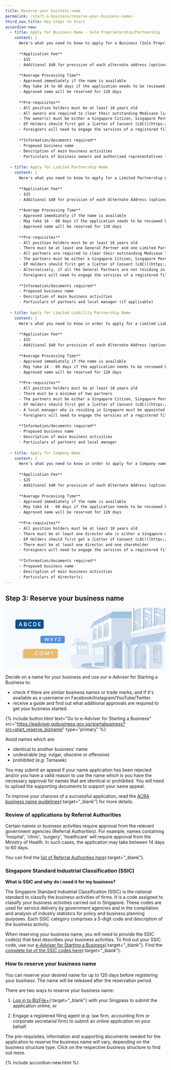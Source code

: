 ```yaml
---
title: Reserve your business name
permalink: /start-a-business/reserve-your-business-name/
third_nav_title: Key Steps to Start
accordion-new:
  - title: Apply for Business Name - Sole Proprietorship/Partnership
    content: |
      Here's what you need to know to apply for a Business (Sole Proprietorship/Partnership) name.

      **Application Fee**
      - $15
      - Additional $40 for provision of each alternate address (optional)

      **Average Processing Time**
      - Approved immediately if the name is available
      - May take 14 to 60 days if the application needs to be reviewed by Referral Authorities
      - Approved name will be reserved for 120 days

      **Pre-requisites**
      - All position holders must be at least 18 years old
      - All owners are required to clear their outstanding Medisave liabilities with CPF Board
      - The owner(s) must be either a Singapore Citizen, Singapore Permanent Resident or an EntrePass Holder or Employment Pass (EP) Holder
      - EP Holders should first get a [Letter of Consent (LOC)](https://www.mom.gov.sg/passes-and-permits/employment-pass/taking-up-secondary-directorship){:target="_blank"} from the Ministry of Manpower
      - Foreigners will need to engage the services of a registered filing agent (e.g. a law firm, accounting firm or corporate secretarial firm) to submit the online application on their behalf

      **Information/documents required**
      - Proposed business name
      - Description of main business activities
      - Particulars of business owners and authorised representatives (if applicable)

  - title: Apply for Limited Partnership Name
    content: |
      Here's what you need to know to apply for a Limited Partnership name.

      **Application Fee**
      - $15
      - Additional $40 for provision of each Alternate Address (optional)

      **Average Processing Time**
      - Approved immediately if the name is available
      - May take 14 - 60 days if the application needs to be reviewed by Referral Authorities
      - Approved name will be reserved for 120 days

      **Pre-requisites**
      - All position holders must be at least 18 years old
      - There must be at least one General Partner and one Limited Partner
      - All partners are required to clear their outstanding Medisave liabilities with CPF Board
      - The partners must be either a Singapore Citizen, Singapore Permanent Resident or an EntrePass or Employment Pass (EP) Holder
      - EP Holders should first get a [Letter of Consent (LOC)](https://www.mom.gov.sg/passes-and-permits/employment-pass/taking-up-secondary-directorship){:target="_blank"} from the Ministry of Manpower
      - Alternatively, if all the General Partners are not residing in Singapore, a local manager must be appointed
      - Foreigners will need to engage the services of a registered filing agent (e.g. a law firm, accounting firm or corporate secretarial firm) to submit the online application on their behalf

      **Information/documents required**
      - Proposed business name
      - Description of main business activities
      - Particulars of partners and local manager (if applicable)

  - title: Apply for Limited Liability Partnership Name
    content: |
      Here's what you need to know in order to apply for a Limited Liability Partnership (LLP) name.

      **Application Fee**
      - $15
      - Additional $40 for provision of each Alternate Address (optional)

      **Average Processing Time**
      - Approved immediately if the name is available
      - May take 14 - 60 days if the application needs to be reviewed by Referral Authorities
      - Approved name will be reserved for 120 days

      **Pre-requisites**
      - All position holders must be at least 18 years old
      - There must be a minimum of two partners
      - The partners must be either a Singapore Citizen, Singapore Permanent Resident or an EntrePass or Employment Pass (EP) Holder
      - EP Holders should first get a [Letter of Consent (LOC)](https://www.mom.gov.sg/passes-and-permits/employment-pass/taking-up-secondary-directorship){:target="_blank"} from the Ministry of Manpower
      - A local manager who is residing in Singapore must be appointed
      - Foreigners will need to engage the services of a registered filing agent (e.g. a law firm, accounting firm or corporate secretarial firm) to submit the online application on their behalf

      **Information/documents required**
      - Proposed business name
      - Description of main business activities
      - Particulars of partners and local manager
     
  - title: Apply for Company Name
    content: |
      Here's what you need to know in order to apply for a Company name.

      **Application Fee**
      - $15
      - Additional $40 for provision of each Alternate Address (optional)

      **Average Processing Time**
      - Approved immediately if the name is available
      - May take 14 - 60 days if the application needs to be reviewed by Referral Authorities
      - Approved name will be reserved for 120 days

      **Pre-requisites**
      - All position holders must be at least 18 years old
      - There must be at least one director who is either a Singapore Citizen, Singapore Permanent Resident or an EntrePass or Employment Pass (EP) Holder
      - EP Holders should first get a [Letter of Consent (LOC)](https://www.mom.gov.sg/passes-and-permits/employment-pass/taking-up-secondary-directorship){:target="_blank"} from the Ministry of Manpower
      - There must be at least one director and one shareholder
      - Foreigners will need to engage the services of a registered filing agent (e.g. a law firm, accounting firm or corporate secretarial firm) to submit the online application on their behalf

      **Information/documents required**
      - Proposed business name
      - Description of main business activities
      - Particulars of director(s)
---
```


## Step 3: Reserve your business name

![Reserve Biz Name](/images/start/StartSJ_ReserveName.jpg)

Decide on a name for your business and use our e-Adviser for Starting a Business to:

- check if there are similar business names or trade marks, and if it's available as a username on Facebook/Instagram/YouTube/Twitter.
- receive a guide and find out what additional approvals are required to get your business started.

{% include button.html text="Go to e-Adviser for Starting a Business" src="https://eadviser.gobusiness.gov.sg/startabusiness?src=start_reserve_bizname" type="primary" %}

Avoid names which are:

- identical to another business' name
- undesirable (eg: vulgar, obscene or offensive)
- prohibited (e.g: Temasek)

You may submit an appeal if your name application has been rejected and/or you have a valid reason to use the name which is you have the necessary approval for names that are identical or prohibited. You will need to upload the supporting documents to support your name appeal.

To improve your chances of a successful application, read the [ACRA business name guidelines](https://www.acra.gov.sg/docs/default-source/default-document-library/how-to-guides/lodging-complaints/acra's-policy-statement-on-the-treatment-of-business-names-and-name-complaints.pdf){:target="_blank"} for more details.

### Review of applications by Referral Authorities

Certain names or business activities require approval from the relevant government agencies (Referral Authorities). For example, names containing 'hospital', 'clinic', 'surgery', 'healthcare' will require approval from the Ministry of Health. In such cases, the application may take between 14 days to 60 days.

You can find the [list of Referral Authorities here](https://www.acra.gov.sg/how-to-guides/before-you-start/referral-authorities){:target="_blank"}.

### Singapore Standard Industrial Classification (SSIC)

**What is SSIC and why do i need it for my business?**

The Singapore Standard Industrial Classification (SSIC) is the national standard to classify the business activities of firms. It is a code assigned to classify your business activities carried out in Singapore. These codes are used for service delivery by government agencies and in the compilation and analysis of industry statistics for policy and business planning purposes. Each SSIC category comprises a 5-digit code and description of the business activity.

When reserving your business name, you will need to provide the SSIC code(s) that best describes your business activities. To find out your SSIC code, use our [e-Adviser for Starting a Business](https://eadviser.gobusiness.gov.sg/startabusiness?src=startbiz_reservename){:target="_blank"}. Find the [complete list of the SSIC codes here](https://www.singstat.gov.sg/-/media/files/standards_and_classifications/industrial_classification/ssic2015report-v2018a.pdf){:target="_blank"}.

### How to reserve your business name

You can reserve your desired name for up to 120 days before registering your business. The name will be released after the reservation period.

There are two ways to reserve your business name:

1. [Log in to BizFile+](https://www.bizfile.gov.sg/ngbbizfileinternet/faces/oracle/webcenter/portalapp/pages/BizfileHomepage.jspx#/){:target="_blank"} with your Singpass to submit the application online, or

2. Engage a registered filing agent (e.g: law firm, accounting firm or corporate secretarial firm) to submit an online application on your behalf.

The pre-requisites, information and supporting documents needed for the application to reserve the business name will vary, depending on the business structure type. Click on the respective business structure to find out more.

{% include accordion-new.html %}

